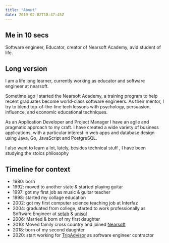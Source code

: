 ```yaml
---
title: "About"
date: 2019-02-02T18:47:45Z
---
```

## Me  in 10 secs
Software engineer, Educator, creator of  Nearsoft Academy, avid student of life.

## Long version 
I am a life long learner, currently working as educator  and software engineer at nearsoft. 

Sometime ago I started the Nearsoft Academy, a training program to help recent graduates become world-class software engineers. As their mentor, I try to blend top-of-the-line tech lessons with psychology, persuasion, influence, and economic educational techniques. 

As an Application Developer and Project Manager I have an agile and pragmatic approach to my craft. I have created a wide variety of business applications, with a particular interest in web apps and database design using Java, Go, JavaScript and PostgreSQL. 

I also want to learn a lot,   lately, besides technical stuff , I have been studying the stoics philosophy  

## Timeline for context

* 1980: born 
* 1992: moved to another state & started playing guitar
* 1997: got my first job as music & guitar teacher
* 1998: started my collage education
* 2002: got my first computer science teaching job at Interfaz
* 2004: graduated from college, started to work professionally as Software Engineer at [setab](https://setab.com.mx) & [unisol](http://unisolmexico.com/)
* 2006: Married & born of my first daughter     
* 2010: Moved family cross country and joined [Nearsoft](https://nearsoft.com)
* 2018: born of my second daughter      
* 2020: start working for [TripAdvisor](https://tripadvisor.com) as software engineer contractor 
